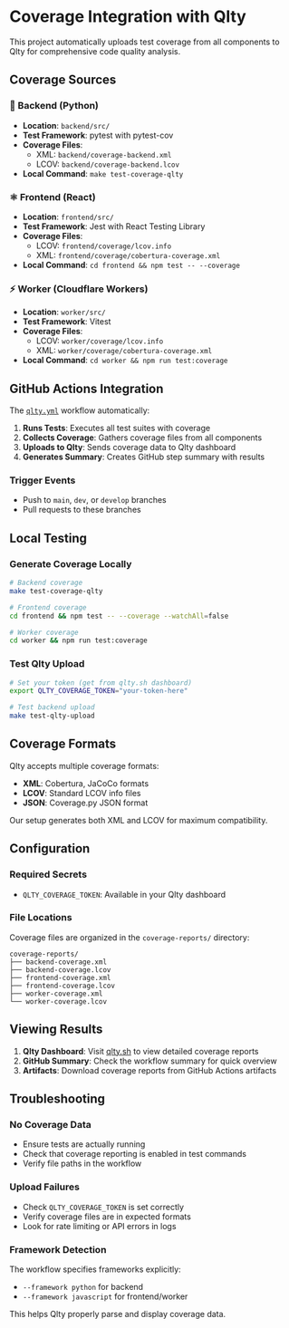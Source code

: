 # Coverage Integration with Qlty

This project automatically uploads test coverage from all components to Qlty for comprehensive code quality analysis.

## Coverage Sources

### 🐍 Backend (Python)
- **Location**: `backend/src/`
- **Test Framework**: pytest with pytest-cov
- **Coverage Files**:
  - XML: `backend/coverage-backend.xml`
  - LCOV: `backend/coverage-backend.lcov`
- **Local Command**: `make test-coverage-qlty`

### ⚛️ Frontend (React)
- **Location**: `frontend/src/`
- **Test Framework**: Jest with React Testing Library
- **Coverage Files**:
  - LCOV: `frontend/coverage/lcov.info`
  - XML: `frontend/coverage/cobertura-coverage.xml`
- **Local Command**: `cd frontend && npm test -- --coverage`

### ⚡ Worker (Cloudflare Workers)
- **Location**: `worker/src/`
- **Test Framework**: Vitest
- **Coverage Files**:
  - LCOV: `worker/coverage/lcov.info`
  - XML: `worker/coverage/cobertura-coverage.xml`
- **Local Command**: `cd worker && npm run test:coverage`

## GitHub Actions Integration

The [`qlty.yml`](.github/workflows/qlty.yml) workflow automatically:

1. **Runs Tests**: Executes all test suites with coverage
2. **Collects Coverage**: Gathers coverage files from all components
3. **Uploads to Qlty**: Sends coverage data to Qlty dashboard
4. **Generates Summary**: Creates GitHub step summary with results

### Trigger Events
- Push to `main`, `dev`, or `develop` branches
- Pull requests to these branches

## Local Testing

### Generate Coverage Locally
```bash
# Backend coverage
make test-coverage-qlty

# Frontend coverage
cd frontend && npm test -- --coverage --watchAll=false

# Worker coverage
cd worker && npm run test:coverage
```

### Test Qlty Upload
```bash
# Set your token (get from qlty.sh dashboard)
export QLTY_COVERAGE_TOKEN="your-token-here"

# Test backend upload
make test-qlty-upload
```

## Coverage Formats

Qlty accepts multiple coverage formats:
- **XML**: Cobertura, JaCoCo formats
- **LCOV**: Standard LCOV info files
- **JSON**: Coverage.py JSON format

Our setup generates both XML and LCOV for maximum compatibility.

## Configuration

### Required Secrets
- `QLTY_COVERAGE_TOKEN`: Available in your Qlty dashboard

### File Locations
Coverage files are organized in the `coverage-reports/` directory:
```
coverage-reports/
├── backend-coverage.xml
├── backend-coverage.lcov
├── frontend-coverage.xml
├── frontend-coverage.lcov
├── worker-coverage.xml
└── worker-coverage.lcov
```

## Viewing Results

1. **Qlty Dashboard**: Visit [qlty.sh](https://qlty.sh) to view detailed coverage reports
2. **GitHub Summary**: Check the workflow summary for quick overview
3. **Artifacts**: Download coverage reports from GitHub Actions artifacts

## Troubleshooting

### No Coverage Data
- Ensure tests are actually running
- Check that coverage reporting is enabled in test commands
- Verify file paths in the workflow

### Upload Failures
- Check `QLTY_COVERAGE_TOKEN` is set correctly
- Verify coverage files are in expected formats
- Look for rate limiting or API errors in logs

### Framework Detection
The workflow specifies frameworks explicitly:
- `--framework python` for backend
- `--framework javascript` for frontend/worker

This helps Qlty properly parse and display coverage data.
